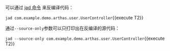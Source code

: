 可以通过 [jad 命令](https://arthas.aliyun.com/doc/jad.html) 来反编译代码：

`jad com.example.demo.arthas.user.UserController`{{execute T2}}

通过`--source-only`参数可以只打印出在反编译的源代码：

`jad --source-only com.example.demo.arthas.user.UserController`{{execute T2}}
